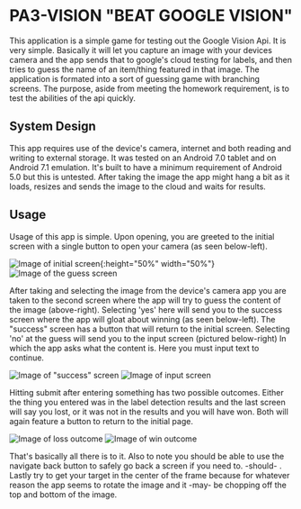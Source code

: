 # PA3-VISION "BEAT GOOGLE VISION"
This application is a simple game for testing out the Google Vision Api. It is very simple. Basically it will let you capture an image with your devices camera and the app sends that to google's cloud testing for labels, and then tries to guess the name of an item/thing featured in that image. The application is formated into a sort of guessing game with branching screens. The purpose, aside from meeting the homework requirement, is to test the abilities of the api quickly.



## System Design 
This app requires use of the device's camera, internet and both reading and writing to external storage. It was tested on an Android 7.0 tablet and on Android 7.1 emulation. It's built to have a minimum requirement of Android 5.0 but this is untested. After taking the image the app might hang a bit as it loads, resizes and sends the image to the cloud and waits for results.

## Usage
Usage of this app is simple. Upon opening, you are greeted to the initial screen with a single button to open your camera (as seen below-left).

![Image of initial screen](first.png){:height="50%" width="50%"} ![Image of the guess screen](guess.png)

After taking and selecting the image from the device's camera app you are taken to the second screen where the app will try to guess the content of the image (above-right). Selecting 'yes' here will send you to the success screen where the app will gloat about winning (as seen below-left). The "success" screen has a button that will return to the initial screen. Selecting 'no' at the guess will send you to the input screen (pictured below-right) In which the app asks what the content is. Here you must input text to continue.

![Image of "success" screen](success.png) ![Image of input screen](no.png)

Hitting submit after entering something has two possible outcomes. Either the thing you entered was in the label detection results and the last screen will say you lost, or it was not in the results and you will have won. Both will again feature a button to return to the initial page.

![Image of loss outcome](inresult.png) ![Image of win outcome](win.png)

That's basically all there is to it. Also to note you should be able to use the navigate back button to safely go back a screen if you need to. -should- . Lastly try to get your target in the center of the frame because for whatever reason the app seems to rotate the image and it -may- be chopping off the top and bottom of the image.
